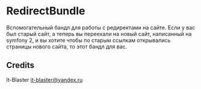 RedirectBundle
====================

Вспомогательный бандл для работы с редиректами на сайте. Если у вас был старый сайт, а теперь вы переехали на новый сайт, написанный на symfony 2, и вы хотите чтобы по старым ссылкам открывались страницы нового сайта, то этот бандл для вас.

Credits
-------

It-Blaster <it-blaster@yandex.ru>